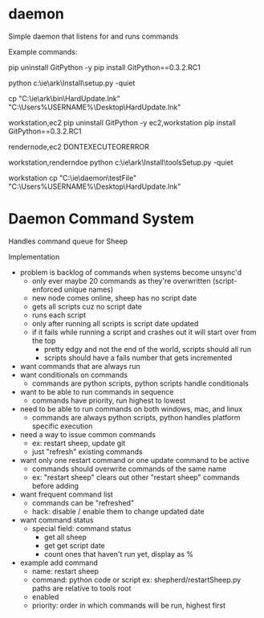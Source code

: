 daemon
======

Simple daemon that listens for and runs commands



Example commands:

pip uninstall GitPython -y
pip install GitPython==0.3.2.RC1


python c:\ie\ark\Install\setup.py -quiet

cp "C:\ie\ark\bin\HardUpdate.lnk" "C:\Users\%USERNAME%\Desktop\HardUpdate.lnk"

workstation,ec2 pip uninstall GitPython -y
ec2,workstation pip install GitPython==0.3.2.RC1

rendernode,ec2 DONTEXECUTEORERROR

workstation,renderndoe   python c:\ie\ark\Install\toolsSetup.py -quiet

workstation cp "C:\ie\daemon\testFile" "C:\Users\%USERNAME%\Desktop\HardUpdate.lnk"



# Daemon Command System

Handles command queue for Sheep

Implementation
- problem is backlog of commands when systems become unsync'd
	- only ever maybe 20 commands as they're overwritten (script-enforced unique names)
	- new node comes online, sheep has no script date
	- gets all scripts cuz no script date
	- runs each script
	- only after running all scripts is script date updated
	- if it fails while running a script and crashes out it will start over from the top
		- pretty edgy and not the end of the world, scripts should all run
		- scripts should have a fails number that gets incremented
- want commands that are always run
- want conditionals on commands
	- commands are python scripts, python scripts handle conditionals
- want to be able to run commands in sequence
	- commands have priority, run highest to lowest
- need to be able to run commands on both windows, mac, and linux
	- commands are always python scripts, python handles platform specific execution
- need a way to issue common commands
	- ex: restart sheep, update git
	- just "refresh" existing commands
- want only one restart command or one update command to be active
	- commands should overwrite commands of the same name
	- ex: "restart sheep" clears out other "restart sheep" commands before adding
- want frequent command list
	- commands can be "refreshed"
	- hack: disable / enable them to change updated date
- want command status
	- special field: command status
		- get all sheep
		- get get script date
		- count ones that haven't run yet, display as %
- example add command
	- name:
		restart sheep
	- command:
		python code or script
		ex: shepherd/restartSheep.py
		paths are relative to tools root
	- enabled
	- priority:
		order in which commands will be run, highest first
